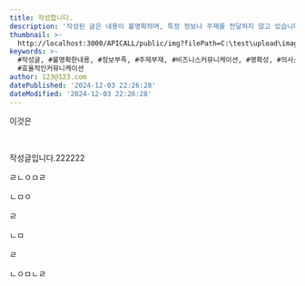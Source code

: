 ```yaml
---
title: 작성합니다.
description: '작성된 글은 내용이 불명확하며, 특정 정보나 주제를 전달하지 않고 있습니다. '
thumbnail: >-
  http://localhost:3000/APICALL/public/img?filePath=C:\test\upload\image\board\2024\10/11e0c302d996401357429cacc91dbfc43c580d612a02b3cafbf209716a504efb.jpg
keywords: >-
  #작성글, #불명확한내용, #정보부족, #주제부재, #비즈니스커뮤니케이션, #명확성, #의사소통, #문서작성, #내용정리,
  #효율적인커뮤니케이션
author: 123@123.com
datePublished: '2024-12-03 22:26:28'
dateModified: '2024-12-03 22:26:28'
---
```


이것은

&nbsp;

작성글입니다.222222

ㄹㄴㅇㅁㄹ

ㄴㅁㅇ

ㄹ

ㄴㅁ

ㄹ

ㄴㅇㅁㄴㄹ

&nbsp;
